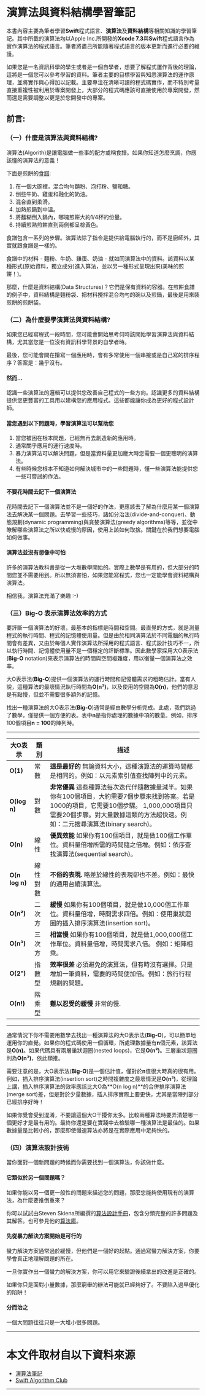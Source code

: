 # 演算法與資料結構學習筆記

本書內容主要為筆者學習**Swift**程式語言、**演算法**及**資料結構**等相關知識的學習筆記。其中所載的演算法均以Apple Inc.所開發的**Xcode 7.3**與**Swift**程式語言作為實作演算法的程式語言。筆者將盡己所能隨著程式語言的版本更新而進行必要的維護。

如果您是一名資訊科學的學生或者是一個自學者，想要了解程式運作背後的理論，這將是一個您可以參考學習的資料。筆者主要的目標學習與知悉演算法的運作原理，並將實作與心得加以記載。主要專注在清晰可讀的程式碼實作，而不特別考量直接重複性被利用於專案開發上，大部分的程式碼應該可直接使用於專案開發，然而還是需要調整以更是於您開發中的專案。


## 前言:

### （一）什麼是演算法與資料結構?

演算法(Algorith)是讓電腦做一些事的配方或稱食譜。如果你知道怎麼烹調，你應該懂的演算法的意義！

下面是煎餅的[食譜](http://allrecipes.com/recipe/21014/good-old-fashioned-pancakes/):

1. 在一個大碗裡，混合均勻麵粉、泡打粉、鹽和糖。
2. 倒些牛奶、雞蛋和融化的奶油。
3. 混合直到柔滑。
4. 加熱煎鍋到中溫。
5. 將麵糊倒入鍋內，哪塊煎餅大約1/4杯的份量。
6. 持續煎熟煎餅直到兩側都呈棕黃色。

食譜包含一系列的步驟。演算法除了指令是提供給電腦執行的，而不是廚師外，其實就跟食譜是一樣的。

食譜中的材料 - 麵粉、牛奶、雞蛋、奶油 - 就如同演算法中的資料。該資料以某種形式(原始資料，獨立成分)進入算法，並以另一種形式呈現出來(美味的煎餅！)。

那麼，什麼是資料結構(Data Structures)？它們是保有資料的容器。在煎餅食譜的例子中，資料結構是麵粉袋、把材料攪拌混合均勻的碗以及煎鍋，最後是用來裝煎餅的煎餅袋。

### （二）為什麼要學演算法與資料結構?

如果您已經寫程式一段時間，您可能會開始思考何時該開始學習演算法與資料結構，尤其當您是一位沒有資訊科學背景的自學者時。

最後，您可能會問在攥寫一個應用時，會有多常使用一個串接或是自己寫的排序程序？答案是：幾乎沒有。

#### **然而...**

認識一些演算法的邏輯可以提供您改善自己程式的一些方向。認識更多的資料結構提供您更豐富的工具用以建構您的應用程式。這些都能讓你成為更好的程式設計師。

#### 當您遇到以下問題時，學習演算法可以幫助您

1. 當您被困在根本問題，已經無再去創造新的應用時。
2. 通常關乎應用的運行速度時。
3. 暴力演算法可以解決問題，但是當資料量更加龐大時您需要一個更聰明的演算法。
4. 有些時候您根本不知道如何解決城市中的一些問題時，懂一些演算法能提供您一些可嘗試的作法。

#### 不要花時間去記下一個演算法

花時間去記下一個演算法並不是一個好的作法，更應該去了解為什麼用某一個演算法去解決某一個問題。去學習一些技巧，諸如分治法(divide-and-conquer)、動態規劃(dynamic programming)與貪婪演算法(greedy algorithms)等等，並從中瞭解哪些演算法之所以快或慢的原因，使用上該如何取捨。關鍵在於我們想要電腦如何做事。

#### 演算法並沒有想像中可怕

許多的演算法教科書是從一大堆數學開始的。實際上數學是有用的，但大部分的時間您並不需要用到。所以無須害怕，如果您能寫程式，您也一定能學會資料結構與演算法。

相信我，演算法充滿了樂趣 :-)

### （三）**Big-O** 表示演算法效率的方式

要評斷一個演算法的好壞，最基本的指標是時間和空間。最直覺的方式，就是測量程式的執行時間、程式的記憶體使用量。但是由於相同演算法於不同電腦的執行時間會有差異，又由於每個人實作演算法所採用的程式語言、程式設計技巧不一，所以執行時間、記憶體使用量不是一個穩定的評斷標準。因此數學家採用大O表示法(**Big-O** notation)來表示演算法的時間與空間複雜度，用以衡量一個演算法之效率。

大O表示法(**Big-O**)提供一個演算法的運行時間和記憶體需求的粗略估計。當有人說，這種算法的最壞情況執行時間為**O(n²)**，以及使用的空間為**O(n)**，他們的意思是有點慢，但並不需要很多額外的記憶。

找出一種演算法的大O表示法(**Big-O**)通常是經由數學分析完成。此處，我們跳過了數學，僅提供一個方便的表。表中**n**是指你處理的數據中項的數量。例如，排序100個項目**n = 100**的陣列時。

****

 大O表示 | 類別 | 描述 
 ------| ---- | -----------
 **O(1)** | 常數 |**這是最好的** 無論資料大小，這種演算法的運算時間都是相同的。例如：以元素索引值查找陣列中的元素。
 **O(log n)** | 對數 | **非常優異** 這些種算法每次迭代伴隨數據量減半。如果你有100個項目，大約需要7個步驟來找到答案。若是1000的項目，它需要10個步驟。 1,000,000項目只需要20個步驟。對大量數據這類的方法超快速。例如：二元搜尋演算法(binary search)。 
 **O(n)** | 線性 | **優異效能** 如果你有100個項目，就是做100個工作單位。資料量倍增所需的時間隨之倍增。例如：依序查找演算法(sequential search)。 
 **O(n log n)** | 線性對數 | **不俗的表現.** 略差於線性的表現卻也不差。例如：最快的通用台續演算法。
 **O(n²)** | 二次方 | **緩慢**  如果你有100個項目，就是做10,000個工作單位。資料量倍增，時間需求四倍。例如：使用巢狀迴圈的插入排序演算法(insertion sort)。
 **O(n³)** | 三次方 | **相當慢** 如果你有100個項目，就是做1,000,000個工作單位。資料量倍增，時間需求八倍。 例如：矩陣相乘。
 **O(2ⁿ)** | 指數型 | **效率很差** 必須避免的演算法，但有時沒有選擇。只是增加一筆資料，需要的時間便加倍。例如：旅行行程規劃的問題。 
 **O(n!)** | 階乘型 | **難以忍受的緩慢** 非常的慢.

****

通常情況下你不需要用數學去找出一種演算法的大O表示法(**Big-O**)，可以簡單地運用你的直覺。如果你的程式碼使用一個循環，所處理數據量有**n**個元素，該算法是**O(n)**。如果代碼具有兩層巢狀迴圈(nested loops)，它是**O(n²)**。三層巢狀迴圈則為**O(n³)**，依此類推。

需要注意的是，大O表示法(**Big-O**)是一個估計值，僅對於**n**值很大時真的很有用。例如，插入排序演算法(insertion sort)之時間複雜度之最壞情況是**O(n²)**，從理論上講，插入排序演算法的效率應該比大O為**O(n log n)**的合併排序演算法(merge sort)差，但是對於少量數據，插入排序實際上要更快，尤其是當陣列部分已經排序好時！

如果你覺會受到混淆，不要讓這個大O干擾你太多。比較兩種算法時要弄清楚哪一個更好才是最有用的。最終你還是要在實踐中去檢驗哪一種演算法是最佳的。如果數據量是比較小的，那麼即使慢速算法亦將是在實際應用中足夠快的。

### （四）演算法設計技術

當你面對一個新問題的時候而你需要找到一個演算法，你該做什麼。

#### 它類似於另一個問題嗎？

如果你能以另一個更一般性的問題來描述您的問題，那麼您能夠使用現有的演算法，為什麼要推倒重來？

你可以試試由Steven Skiena所編撰的[算法設計手冊](http://www.algorist.com)，包含分類完整的許多問題及其解答。也可參見他的[算法庫](http://www3.cs.stonybrook.edu/~algorith/)。

#### 先從暴力解決方案開始是可行的

蠻力解決方案通常過於緩慢，但他們是一個好的起點。通過寫蠻力解決方案，你要學會真正地理解問題的所在。

一旦你實作出一個蠻力的解決方案，你可以用它來驗證後續拿出的改進是正確的。

如果你只是面對小量數據，那麼窮舉的辦法可能就已經夠好了。不要陷入過早優化的陷阱！

#### 分而治之

一個大問題往往只是一大堆小很多問題。


****
# 本文件取材自以下資料來源
* [演算法筆記](http://www.csie.ntnu.edu.tw/~u91029/Algorithm.html)
* [Swift Algorithm Club](https://github.com/hollance/swift-algorithm-club)

****



